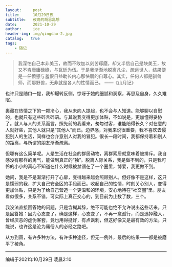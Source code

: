 ```yaml
---
layout:     post
title:      10月29日夜
subtitle:   夜晚的胡思乱想
date:       2021-10-29
author:     ice
header-img: img/qingdao-2.jpg
catalog:   true
tags:
    - 随记
---
```


> 我深怕自己本非美玉，故而不敢加以刻苦琢磨，却又半信自己是块美玉，故又不肯庸庸碌碌，与瓦砾为伍。于是我渐渐地脱离凡尘，疏远世人，结果便是一任愤懑与羞恨日益助长内心那怯弱的自尊心。其实，任何人都是驯兽师，而那野兽，无非就是各人的性情而已。
> ——《山月记》

也许只是随口一提，我却辗转反侧。惊讶于她的细腻和洞察，再思及自身，久久难眠。

裹藏在热情之下的一颗冷心，我从未向人提起，也不会与人知道。能够聊以自慰的，也就只有这些碎言碎语。与其说我变得更加体贴，不如说是，更加懂得妥协了。就人与人的关系而言，照先前的我看来，匆匆过客，谁能陪得长久？对在意的人就好些，其他人就只是“其他人”而已。边界感，对我来说很重要，我不喜欢去侵犯别人的生活，同样也会介意别人对我的冒犯。很长一段时间，我都保持着和别人的距离，与所谓的朋友渐渐疏离。

但哪有这么简单呢。人是生活在社会的群居动物，离群索居就意味着被排斥。我自感没有那样的勇气，能做到真正的“独”。脱离人际关系，我是做不到的，只是我可怜的小小的真心不知道在什么时候被禁锢在了一个圈里，博爱，我更做不到。

她问，我是不是渐渐打开了心扉，变得越来越会照顾别人。但好像不是这样，这只是懦弱的我，扩大自己安全区的手段而已。收起自己的性情，时刻关心别人，变得更加体贴，只是为了给自己营造一个更温和的环境，安心地待在“社交圈”里。朋友看似很多，关系不错，可实际上真正交心的，到目前为止数了数，三个。

我没法直接回答她的问题，只是含糊其辞，绝不可能也绝不允许说出这些话来。只是回答她：因为心态变了。确是这样，心态变了，不再一意孤行，而是选择融入，曾经厌恶的虚伪客套，竟也用得挺好，有点讽刺，但这好像又是最有效的方法。只能说，也许这是沦为庸俗人的必经之路吧。

从方到圆，有许多种方法，有许多种途径，但无一例外，最后的结果——都是被磨平了棱角。


---

编辑于2021年10月29日 凌晨2:10
